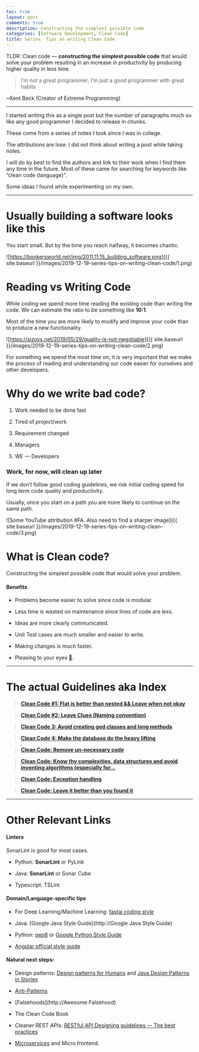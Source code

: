 ```yaml
---
toc: true
layout: post
comments: true
description: Constructing the simplest possible code
categories: [Software Development, Clean Code]
title: Series  Tips on writing Clean Code
---
```


TLDR: Clean code — **constructing the simplest possible code** that would solve your problem resulting in an increase in productivity by producing higher quality in less time.

> I’m not a great programmer; I’m just a good programmer with great habits

~Kent Beck (Creator of Extreme Programming)

---

I started writing this as a single post but the number of paragraphs much so like any good programmer I decided to release in chunks.

These come from a series of notes I took since I was in college.

The attributions are lose. I did not think about writing a post while taking notes.

I will do by best to find the authors and link to their work when I find them any time in the future. Most of these came for searching for keywords like “clean code {language}”.

Some ideas I found while experimenting on my own.

---

# Usually building a software looks like this

You start small. But by the time you reach halfway, it becomes chaotic.

![https://bonkersworld.net/img/2011.11.15_building_software.png]({{ site.baseurl }}/images/2019-12-19-series-tips-on-writing-clean-code/1.png)

# Reading vs Writing Code

While coding we spend more time reading the existing code than writing the code. We can estimate the ratio to be something like **10:1**.

Most of the time you are more likely to modify and improve your code than to produce a new functionality.

![https://sizovs.net/2019/05/29/quality-is-not-negotiable]({{ site.baseurl }}/images/2019-12-19-series-tips-on-writing-clean-code/2.png)

For something we spend the most time on, it is very important that we make the process of reading and understanding our code easier for ourselves and other developers.

# Why do we write bad code?

1. Work needed to be done fast

1. Tired of project/work

1. Requirement changed

1. Managers

1. WE — Developers

### Work, for now, will clean up later

If we don’t follow good coding guidelines, we risk initial coding speed for long term code quality and productivity.

Usually, once you start on a path you are more likely to continue on the same path.

![Some YouTube attribution #FA. Also need to find a sharper image]({{ site.baseurl }}/images/2019-12-19-series-tips-on-writing-clean-code/3.png)

# What is Clean code?

Constructing the simplest possible code that would solve your problem.

#### Benefits

- Problems become easier to solve since code is modular.

- Less time is wasted on maintenance since lines of code are less.

- Ideas are more clearly communicated.

- Unit Test cases are much smaller and easier to write.

- Making changes is much faster.

- Pleasing to your eyes 👀.

---

# The actual Guidelines aka Index

> [**Clean Code #1: Flat is better than nested && Leave when not okay**](https://medium.com/@ankushchoubey/clean-code-1-flat-is-better-than-nested-leave-when-not-okay-c09ba74090ef)
>
> <small></small>

> [**Clean Code #2: Leave Clues (Naming convention)**](https://medium.com/@ankushchoubey/clean-code-2-leave-clues-naming-convention-89932c18abac)
>
> <small></small>

> [**Clean Code 3: Avoid creating god classes and long methods**](https://medium.com/@ankushchoubey/clean-code-3-avoid-creating-god-classes-and-long-methods-f3d76b1b622a)
>
> <small></small>

> [**Clean Code 4: Make the database do the heavy lifting**](https://medium.com/@ankushchoubey/clean-code-4-make-the-database-do-the-heavy-lifting-88178a1c3a16)
>
> <small></small>

> [**Clean Code: Remove un-necessary code**](https://medium.com/@ankushchoubey/clean-code-remove-un-necessary-code-c477707e5be1)
>
> <small></small>

> [**Clean Code: Know thy complexities, data structures and avoid inventing algorithms (especially for…**](https://medium.com/@ankushchoubey/clean-code-know-thy-complexities-data-structures-and-avoid-inventing-algorithms-especially-for-43dfcff10bcd)
>
> <small></small>

> [**Clean Code: Exception handling**](https://medium.com/@ankushchoubey/clean-code-exception-handling-a7bca1e66d9e)
>
> <small></small>

> [**Clean Code: Leave it better than you found it**](https://medium.com/@ankushchoubey/clean-code-leave-it-better-than-you-found-it-604c7e06235d)
>
> <small></small>

---

# Other Relevant Links

#### Linters

SonarLint is good for most cases.

- Python: **SonarLint** or PyLink

- Java: **SonarLint** or Sonar Cube

- Typescript: TSLint

#### Domain/Language-specific tips

- For Deep Learning/Machine Learning: [fastai coding style](https://docs.fast.ai/dev/style.html)

- Java: [Google Java Style Guide](http://Google Java Style Guide)

- Python: [pep8](https://realpython.com/python-pep8/) or [Google Python Style Guide](http://google.github.io/styleguide/pyguide.html)

- [Angular official style guide](https://angular.io/guide/styleguide)

#### Natural next steps:

- Design patterns: [Design patterns for Humans](https://github.com/kamranahmedse/design-patterns-for-humans) and [Java Design Patterns in Stories](https://www.programcreek.com/java-design-patterns-in-stories/)

- [Anti-Patterns](https://sourcemaking.com/antipatterns)

- [Falsehoods](http://Awesome Falsehood)

- The Clean Code Book

- Cleaner REST APIs: [RESTful API Designing guidelines — The best practices](https://hackernoon.com/restful-api-designing-guidelines-the-best-practices-60e1d954e7c9)

- [Microservices](https://microservices.io/articles/applying.html) and Micro frontend.